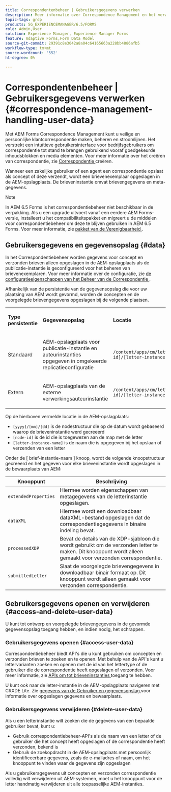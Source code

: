 ```yaml
---
title: Correspondentenbeheer | Gebruikersgegevens verwerken
description: Meer informatie over Correspondence Management en het verwerken van gebruikersgegevens in een Adobe Experience Manager Forms-omgeving.
topic-tags: grdp
products: SG_EXPERIENCEMANAGER/6.5/FORMS
role: Admin,User
solution: Experience Manager, Experience Manager Forms
feature: Adaptive Forms,Form Data Model
source-git-commit: 29391c8e3042a8a04c64165663a228bb4886afb5
workflow-type: tm+mt
source-wordcount: '552'
ht-degree: 0%

---
```


# Correspondentenbeheer | Gebruikersgegevens verwerken {#correspondence-management-handling-user-data}

Met AEM Forms Correspondence Management kunt u veilige en persoonlijke klantcorrespondentie maken, beheren en stroomlijnen. Het verstrekt een intuïtieve gebruikersinterface voor bedrijfsgebruikers om correspondentie tot stand te brengen gebruikend vooraf goedgekeurde inhoudsblokken en media elementen. Voor meer informatie over het creëren van correspondentie, zie [ Correspondentie ](/help/forms/using/create-correspondence.md) creëren.

Wanneer een zakelijke gebruiker of een agent een correspondentie opslaat als concept of deze verzendt, wordt een brievenexemplaar opgeslagen in de AEM-opslagplaats. De brieveninstantie omvat brievengegevens en meta-gegevens.

>[!NOTE]
>
>In AEM 6.5 Forms is het correspondentiebeheer niet beschikbaar in de verpakking. Als u een upgrade uitvoert vanaf een eerdere AEM Forms-versie, installeert u het compatibiliteitspakket en migreert u de middelen voor correspondentiebeheer om deze te blijven gebruiken in AEM 6.5 Forms. Voor meer informatie, zie [ pakket van de Verenigbaarheid ](/help/forms/using/compatibility-package.md).

## Gebruikersgegevens en gegevensopslag {#data}

In het Correspondentiebeheer worden gegevens voor concept en verzonden brieven alleen opgeslagen in de AEM-opslagplaats als de publicatie-instantie is geconfigureerd voor het beheren van brievenexemplaren. Voor meer informatie over de configuratie, zie [ de configuratieeigenschappen van het Beheer van de Correspondentie ](/help/forms/using/cm-configuration-properties.md).

Afhankelijk van de persistentie van de gegevensopslag die voor uw plaatsing van AEM wordt gevormd, worden de concepten en de voorgelegde brievengegevens opgeslagen bij de volgende plaatsen.

<table>
 <tbody>
  <tr>
   <td><p><strong>Type persistentie</strong></p> </td>
   <td><p><strong>Gegevensopslag</strong></p> </td>
   <td><p><strong>Locatie</strong></p> </td>
  </tr>
  <tr>
   <td><p>Standaard</p> </td>
   <td><p>AEM-opslagplaats voor publicatie-instantie en auteurinstanties opgegeven in omgekeerde replicatieconfiguratie</p> </td>
   <td><p><code>/content/apps/cm/letterInstances/[yyyy]/[mm]/[dd]/[node-id]/[letter-instance-name]/</code><br /> </p> </td>
  </tr>
  <tr>
   <td><p>Extern</p> </td>
   <td><p>AEM-opslagplaats van de externe verwerkingsauteurinstantie</p> </td>
   <td><p><code>/content/apps/cm/letterInstances/[yyyy]/[mm]/[dd]/[node-id]/[letter-instance-name]/</code></p> </td>
  </tr>
 </tbody>
</table>

Op de hierboven vermelde locatie in de AEM-opslagplaats:

* `[yyyy]/[mm]/[dd]` is de nodestructuur die op de datum wordt gebaseerd waarop de brieveninstantie werd gecreeerd
* `[node-id]` is de id die is toegewezen aan de map met de letter
* `[letter-instance-name]` is de naam die is opgegeven bij het opslaan of verzenden van een letter

Onder de [ brief-instantie-naam ] knoop, wordt de volgende knoopstructuur gecreeerd en het gegeven voor elke brieveninstantie wordt opgeslagen in de bewaarplaats van AEM:

| Knooppunt | Beschrijving |
|---|---|
| `extendedProperties` | Hiermee worden eigenschappen van metagegevens van de letterinstantie opgeslagen. |
| `dataXML` | Hiermee wordt een downloadbaar dataXML-bestand opgeslagen dat de correspondentiegegevens in binaire indeling bevat. |
| `processedXDP` | Bevat de details van de XDP-sjabloon die wordt gebruikt om de verzonden letter te maken. Dit knooppunt wordt alleen gemaakt voor verzonden correspondentie. |
| `submittedLetter` | Slaat de voorgelegde brievengegevens in downloadbaar binair formaat op. Dit knooppunt wordt alleen gemaakt voor verzonden correspondentie. |

## Gebruikersgegevens openen en verwijderen {#access-and-delete-user-data}

U kunt tot ontwerp en voorgelegde brievengegevens in de gevormde gegevensopslag toegang hebben, en indien nodig, het schrappen.

### Gebruikersgegevens openen {#access-user-data}

Correspondentiebeheer biedt API&#39;s die u kunt gebruiken om concepten en verzonden brieven te zoeken en te openen. Met behulp van de API&#39;s kunt u lettervarianten zoeken en openen met de id van het lettertype of de gebruiker die de correspondentie heeft opgeslagen of verzonden. Voor meer informatie, zie [ APIs om tot brieveninstanties ](/help/forms/using/cm-apis-to-access-letter-instances.md) toegang te hebben.

U kunt ook naar de letter-instantie in de AEM-opslagplaats navigeren met CRXDE Lite. Zie [ gegevens van de Gebruiker en gegevensopslag ](/help/forms/using/correspondence-management-handling-user-data.md#data) voor informatie over opgeslagen gegevens en bewaarplaats.

### Gebruikersgegevens verwijderen {#delete-user-data}

Als u een letterinstantie wilt zoeken die de gegevens van een bepaalde gebruiker bevat, kunt u:

* Gebruik correspondentiebeheer-API&#39;s als de naam van een letter of de gebruiker die het concept heeft opgeslagen of de correspondentie heeft verzonden, bekend is
* Gebruik de zoekopdracht in de AEM-opslagplaats met persoonlijk identificeerbare gegevens, zoals de e-mailadres of naam, om het knooppunt te vinden waar de gegevens zijn opgeslagen

Als u gebruikersgegevens uit concepten en verzonden correspondentie volledig wilt verwijderen uit AEM-systemen, moet u het knooppunt voor de letter handmatig verwijderen uit alle toepasselijke AEM-instanties.

